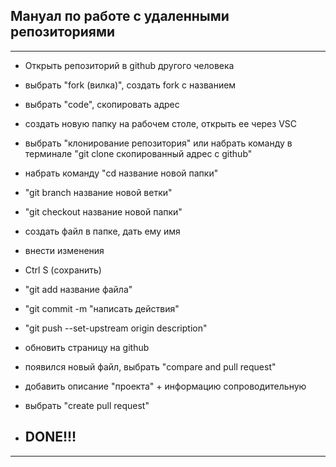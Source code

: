 ## Мануал по работе с удаленными репозиториями
---

* Открыть репозиторий в github другого человека

* выбрать "fork (вилка)", создать fork с названием

* выбрать "code", скопировать адрес

* создать новую папку на рабочем столе, открыть ее через VSC

* выбрать "клонирование репозитория" или набрать команду в терминале "git clone скопированный адрес с github"

* набрать команду "cd название новой папки"

* "git branch название новой ветки"

* "git checkout название новой папки"

* создать файл в папке, дать ему имя

* внести изменения 

* Ctrl S (сохранить)

* "git add название файла"

* "git commit -m "написать действия"

* "git push --set-upstream origin description"

* обновить страницу на github

* появился новый файл, выбрать "compare and pull request"

* добавить описание "проекта" + информацию сопроводительную

* выбрать "create pull request"

* ## DONE!!!
---